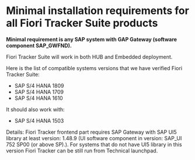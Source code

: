# Minimal installation requirements for all Fiori Tracker Suite products

**Minimal requirement is any SAP system with GAP Gateway (software component SAP_GWFND).**

Fiori Tracker Suite will work in both HUB and Embedded deployment.

Here is the list of compatible systems versions that we have verified Fiori Tracker Suite:
- SAP S/4 HANA 1809
- SAP S/4 HANA 1709
- SAP S/4 HANA 1610

It should also work with:
- SAP S/4 HANA 1503

Details: Fiori Tracker frontend part requires SAP Gateway with SAP UI5 library at least version: 1.48.9 (UI software component in version: SAP_UI 752 SP00 (or above SP).). For systems that do not have UI5 library in this version Fiori Tracker can be still run from Technical launchpad.